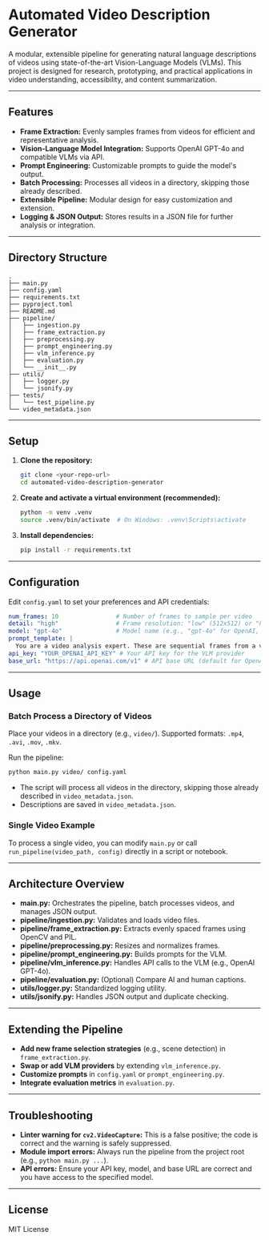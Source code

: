 # Automated Video Description Generator

A modular, extensible pipeline for generating natural language descriptions of videos using state-of-the-art Vision-Language Models (VLMs). This project is designed for research, prototyping, and practical applications in video understanding, accessibility, and content summarization.

---

## Features
- **Frame Extraction:** Evenly samples frames from videos for efficient and representative analysis.
- **Vision-Language Model Integration:** Supports OpenAI GPT-4o and compatible VLMs via API.
- **Prompt Engineering:** Customizable prompts to guide the model's output.
- **Batch Processing:** Processes all videos in a directory, skipping those already described.
- **Extensible Pipeline:** Modular design for easy customization and extension.
- **Logging & JSON Output:** Stores results in a JSON file for further analysis or integration.

---

## Directory Structure
```
.
├── main.py
├── config.yaml
├── requirements.txt
├── pyproject.toml
├── README.md
├── pipeline/
│   ├── ingestion.py
│   ├── frame_extraction.py
│   ├── preprocessing.py
│   ├── prompt_engineering.py
│   ├── vlm_inference.py
│   ├── evaluation.py
│   └── __init__.py
├── utils/
│   ├── logger.py
│   └── jsonify.py
├── tests/
│   └── test_pipeline.py
└── video_metadata.json
```

---

## Setup

1. **Clone the repository:**
   ```sh
   git clone <your-repo-url>
   cd automated-video-description-generator
   ```

2. **Create and activate a virtual environment (recommended):**
   ```sh
   python -m venv .venv
   source .venv/bin/activate  # On Windows: .venv\Scripts\activate
   ```

3. **Install dependencies:**
   ```sh
   pip install -r requirements.txt
   ```

---

## Configuration

Edit `config.yaml` to set your preferences and API credentials:

```yaml
num_frames: 10                # Number of frames to sample per video
detail: "high"                # Frame resolution: "low" (512x512) or "high" (1024x1024)
model: "gpt-4o"               # Model name (e.g., "gpt-4o" for OpenAI, or compatible VLM)
prompt_template: |
  You are a video analysis expert. These are sequential frames from a video. Please provide a single-paragraph description that covers the setting, main subjects, their actions, and the overall mood or narrative.
api_key: "YOUR_OPENAI_API_KEY" # Your API key for the VLM provider
base_url: "https://api.openai.com/v1" # API base URL (default for OpenAI)
```

---

## Usage

### **Batch Process a Directory of Videos**

Place your videos in a directory (e.g., `video/`). Supported formats: `.mp4`, `.avi`, `.mov`, `.mkv`.

Run the pipeline:
```sh
python main.py video/ config.yaml
```
- The script will process all videos in the directory, skipping those already described in `video_metadata.json`.
- Descriptions are saved in `video_metadata.json`.

### **Single Video Example**

To process a single video, you can modify `main.py` or call `run_pipeline(video_path, config)` directly in a script or notebook.

---

## Architecture Overview

- **main.py:** Orchestrates the pipeline, batch processes videos, and manages JSON output.
- **pipeline/ingestion.py:** Validates and loads video files.
- **pipeline/frame_extraction.py:** Extracts evenly spaced frames using OpenCV and PIL.
- **pipeline/preprocessing.py:** Resizes and normalizes frames.
- **pipeline/prompt_engineering.py:** Builds prompts for the VLM.
- **pipeline/vlm_inference.py:** Handles API calls to the VLM (e.g., OpenAI GPT-4o).
- **pipeline/evaluation.py:** (Optional) Compare AI and human captions.
- **utils/logger.py:** Standardized logging utility.
- **utils/jsonify.py:** Handles JSON output and duplicate checking.

---

## Extending the Pipeline
- **Add new frame selection strategies** (e.g., scene detection) in `frame_extraction.py`.
- **Swap or add VLM providers** by extending `vlm_inference.py`.
- **Customize prompts** in `config.yaml` or `prompt_engineering.py`.
- **Integrate evaluation metrics** in `evaluation.py`.

---

## Troubleshooting
- **Linter warning for `cv2.VideoCapture`:** This is a false positive; the code is correct and the warning is safely suppressed.
- **Module import errors:** Always run the pipeline from the project root (e.g., `python main.py ...`).
- **API errors:** Ensure your API key, model, and base URL are correct and you have access to the specified model.

---

## License
MIT License


